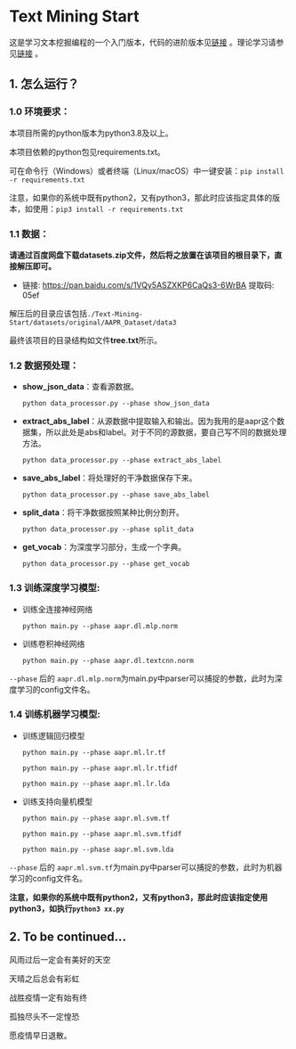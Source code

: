 # Text Mining Start
这是学习文本挖掘编程的一个入门版本，代码的进阶版本见[链接](https://github.com/ECNU-Text-Computing/Text-Mining) 。理论学习请参见[链接](https://github.com/ECNU-Text-Computing/Text-Mining-Start/blob/main/RoadMap.md) 。

## 1. 怎么运行？

### 1.0 环境要求：

本项目所需的python版本为python3.8及以上。

本项目依赖的python包见requirements.txt。

可在命令行（Windows）或者终端（Linux/macOS）中一键安装：`pip install -r requirements.txt`

注意，如果你的系统中既有python2，又有python3，那此时应该指定具体的版本，如使用：`pip3 install -r requirements.txt`

### 1.1 数据：

**请通过百度网盘下载datasets.zip文件，然后将之放置在该项目的根目录下，直接解压即可。**

* 链接: https://pan.baidu.com/s/1VQy5ASZXKP6CaQs3-6WrBA 提取码: 05ef

解压后的目录应该包括`./Text-Mining-Start/datasets/original/AAPR_Dataset/data3`

最终该项目的目录结构如文件**tree.txt**所示。

### 1.2 数据预处理：
* **show_json_data**：查看源数据。

    `python data_processor.py --phase show_json_data`

* **extract_abs_label**：从源数据中提取输入和输出。因为我用的是aapr这个数据集，所以此处是abs和label。对于不同的源数据，要自己写不同的数据处理方法。

    `python data_processor.py --phase extract_abs_label`

* **save_abs_label**：将处理好的干净数据保存下来。

    `python data_processor.py --phase save_abs_label`

* **split_data**：将干净数据按照某种比例分割开。

    `python data_processor.py --phase split_data`

* **get_vocab**：为深度学习部分，生成一个字典。

    `python data_processor.py --phase get_vocab`

### 1.3 训练深度学习模型:

* 训练全连接神经网络

    `python main.py --phase aapr.dl.mlp.norm`

* 训练卷积神经网络

    `python main.py --phase aapr.dl.textcnn.norm`

`--phase` 后的 `aapr.dl.mlp.norm`为main.py中parser可以捕捉的参数，此时为深度学习的config文件名。 

### 1.4 训练机器学习模型:

* 训练逻辑回归模型

    `python main.py --phase aapr.ml.lr.tf`

    `python main.py --phase aapr.ml.lr.tfidf`

    `python main.py --phase aapr.ml.lr.lda`

* 训练支持向量机模型

    `python main.py --phase aapr.ml.svm.tf`

    `python main.py --phase aapr.ml.svm.tfidf`

    `python main.py --phase aapr.ml.svm.lda`

`--phase` 后的 `aapr.ml.svm.tf`为main.py中parser可以捕捉的参数，此时为机器学习的config文件名。

**注意，如果你的系统中既有python2，又有python3，那此时应该指定使用python3，如执行`python3 xx.py`**

## 2. To be continued...

风雨过后一定会有美好的天空

天晴之后总会有彩虹

战胜疫情一定有始有终

孤独尽头不一定惶恐

愿疫情早日退散。